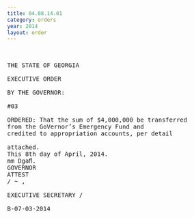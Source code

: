 ```yaml
---
title: 04.08.14.01
category: orders
year: 2014
layout: order
---
```


<pre> 

THE STATE OF GEORGIA

EXECUTIVE ORDER

BY THE GOVERNOR:

#03

ORDERED: That the sum of $4,000,000 be transferred
from the GoVernor’s Emergency Fund and
credited to appropriation accounts, per detail

attached.
This 8th day of April, 2014.
mm Dgaﬂ.
GOVERNOR
ATTEST
/ ~ ,

EXECUTIVE SECRETARY /

B-07-03-2014

</pre>
